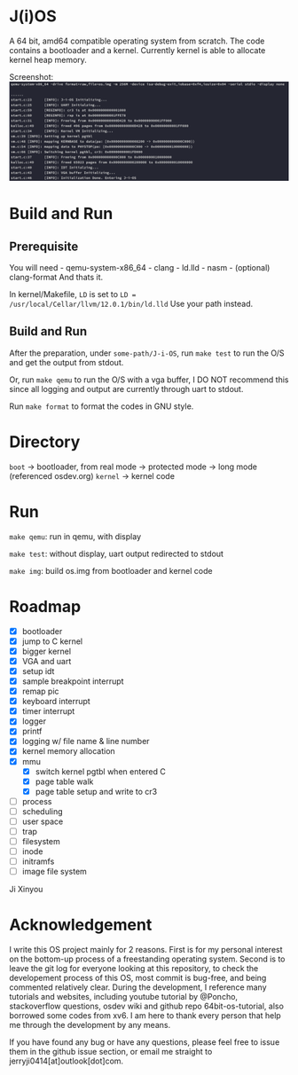 # J(i)OS
A 64 bit, amd64 compatible operating system from scratch.
The code contains a bootloader and a kernel. Currently kernel is able to allocate kernel heap memory.

Screenshot:
![](./images/kmem_done.png)

# Build and Run
## Prerequisite
You will need
    - qemu-system-x86_64
    - clang
    - ld.lld
    - nasm
    - (optional) clang-format
And thats it.

In kernel/Makefile, `LD` is set to `LD = /usr/local/Cellar/llvm/12.0.1/bin/ld.lld`
Use your path instead.

## Build and Run
After the preparation, under `some-path/J-i-OS`, run `make test` to run the O/S and get the output from stdout.

Or, run `make qemu` to run the O/S with a vga buffer, I DO NOT recommend this since all logging and output
are currently through uart to stdout.

Run `make format` to format the codes in GNU style.

# Directory
`boot` -> bootloader, from real mode -> protected mode -> long mode (referenced osdev.org)
`kernel` -> kernel code

# Run
`make qemu`:
    run in qemu, with display

`make test`:
    without display, uart output redirected to stdout

`make img`:
    build os.img from bootloader and kernel code

# Roadmap
- [x] bootloader
- [x] jump to C kernel
- [x] bigger kernel
- [x] VGA and uart
- [x] setup idt
- [x] sample breakpoint interrupt
- [x] remap pic
- [x] keyboard interrupt
- [x] timer interrupt
- [x] logger
- [x] printf
- [x] logging w/ file name & line number
- [x] kernel memory allocation
- [x] mmu
  - [x] switch kernel pgtbl when entered C
  - [x] page table walk
  - [x] page table setup and write to cr3

- [ ] process
- [ ] scheduling
- [ ] user space
- [ ] trap
- [ ] filesystem
 - [ ] inode
 - [ ] initramfs
 - [ ] image file system

Ji Xinyou

# Acknowledgement
I write this OS project mainly for 2 reasons. First is for my personal interest on the bottom-up process
of a freestanding operating system. Second is to leave the git log for everyone looking at this repository, 
to check the developement process of this OS, most commit is bug-free, and being commented relatively clear.
During the development, I reference many tutorials and websites, including youtube tutorial by @Poncho, stackoverflow
questions, osdev wiki and github repo 64bit-os-tutorial, also borrowed some codes from xv6. I am here to thank every 
person that help me through the development by any means.

If you have found any bug or have any questions, please feel free to issue them in the github issue section, or
email me straight to jerryji0414[at]outlook[dot]com.
